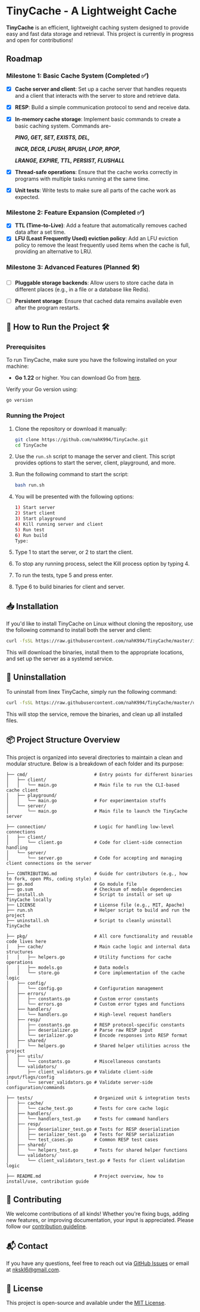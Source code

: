 # TinyCache - A Lightweight Cache

**TinyCache** is an efficient, lightweight caching system designed to provide easy and fast data storage and retrieval. This project is currently in progress and open for contributions!

## Roadmap

### Milestone 1: Basic Cache System (Completed ✅)
- [x] **Cache server and client**: Set up a cache server that handles requests and a client that interacts with the server to store and retrieve data.
- [x] **RESP**: Build a simple communication protocol to send and receive data.
- [x] **In-memory cache storage**: Implement basic commands to create a basic caching system. Commands are-

    ***PING, GET, SET, EXISTS, DEL,***
    
    ***INCR, DECR, LPUSH, RPUSH, LPOP, RPOP,***

    ***LRANGE, EXPIRE, TTL, PERSIST, FLUSHALL***
- [x] **Thread-safe operations**: Ensure that the cache works correctly in programs with multiple tasks running at the same time.
- [x] **Unit tests**: Write tests to make sure all parts of the cache work as expected.

### Milestone 2: Feature Expansion (Completed ✅)
- [x] **TTL (Time-to-Live)**: Add a feature that automatically removes cached data after a set time.
- [x] **LFU (Least Frequently Used) eviction policy**: Add an LFU eviction policy to remove the least frequently used items when the cache is full, providing an alternative to LRU.

### Milestone 3: Advanced Features (Planned 🛠️)
- [ ] **Pluggable storage backends**: Allow users to store cache data in different places (e.g., in a file or a database like Redis).
- [ ] **Persistent storage**: Ensure that cached data remains available even after the program restarts.


## 🚀 How to Run the Project 🛠️

### Prerequisites

To run TinyCache, make sure you have the following installed on your machine:

- **Go 1.22** or higher. You can download Go from [here](https://golang.org/dl/).

Verify your Go version using:
```bash
go version
```

### Running the Project

1. Clone the repository or download it manually:
    ```bash
    git clone https://github.com/nahK994/TinyCache.git
    cd TinyCache
    ```
2. Use the `run.sh` script to manage the server and client. This script provides options to start the server, client, playground, and more.
3. Run the following command to start the script:
    ```bash
    bash run.sh
    ```

4. You will be presented with the following options:
    ```bash
    1) Start server
    2) Start client
    3) Start playground
    4) Kill running server and client
    5) Run test
    6) Run build
    Type: 
    ```

5. Type 1 to start the server, or 2 to start the client.
6. To stop any running process, select the Kill process option by typing 4.
7. To run the tests, type 5 and press enter.
8. Type 6 to build binaries for client and server.


## 📥 Installation
If you'd like to install TinyCache on Linux without cloning the repository, use the following command to install both the server and client:
```bash
curl -fsSL https://raw.githubusercontent.com/nahK994/TinyCache/master/install.sh | bash
```
This will download the binaries, install them to the appropriate locations, and set up the server as a systemd service.


## 🧹 Uninstallation
To uninstall from linex TinyCache, simply run the following command:
```bash
curl -fsSL https://raw.githubusercontent.com/nahK994/TinyCache/master/uninstall.sh | bash
```
This will stop the service, remove the binaries, and clean up all installed files.


##  📦 Project Structure Overview

This project is organized into several directories to maintain a clean and modular structure. Below is a breakdown of each folder and its purpose:

```shell
├── cmd/                         # Entry points for different binaries
│   ├── client/
│   │   └── main.go              # Main file to run the CLI-based cache client
│   ├── playground/
│   │   └── main.go              # For experimentaion stuffs
│   └── server/
│       └── main.go              # Main file to launch the TinyCache server

├── connection/                  # Logic for handling low-level connections
│   ├── client/
│   │   └── client.go            # Code for client-side connection handling
│   └── server/
│       └── server.go            # Code for accepting and managing client connections on the server

├── CONTRIBUTING.md              # Guide for contributors (e.g., how to fork, open PRs, coding style)
├── go.mod                       # Go module file
├── go.sum                       # Checksum of module dependencies
├── install.sh                   # Script to install or set up TinyCache locally
├── LICENSE                      # License file (e.g., MIT, Apache)
├── run.sh                       # Helper script to build and run the project
├── uninstall.sh                 # Script to cleanly uninstall TinyCache

├── pkg/                         # All core functionality and reusable code lives here
│   ├── cache/                   # Main cache logic and internal data structures
│   │   ├── helpers.go           # Utility functions for cache operations
│   │   ├── models.go            # Data models
│   │   └── store.go             # Core implementation of the cache logic
│   ├── config/
│   │   └── config.go            # Configuration management
│   ├── errors/
│   │   ├── constants.go         # Custom error constants
│   │   └── errors.go            # Custom error types and functions
│   ├── handlers/
│   │   └── handlers.go          # High-level request handlers
│   ├── resp/
│   │   ├── constants.go         # RESP protocol-specific constants
│   │   ├── deserializer.go      # Parse raw RESP input
│   │   └── serializer.go        # Encode responses into RESP format
│   ├── shared/
│   │   └── helpers.go           # Shared helper utilities across the project
│   ├── utils/
│   │   └── constants.go         # Miscellaneous constants
│   └── validators/
│       ├── client_validators.go # Validate client-side input/flags/config
│       └── server_validators.go # Validate server-side configuration/commands

├── tests/                       # Organized unit & integration tests
│   ├── cache/
│   │   └── cache_test.go        # Tests for core cache logic
│   ├── handlers/
│   │   └── handlers_test.go     # Tests for command handlers
│   ├── resp/
│   │   ├── deserializer_test.go # Tests for RESP deserialization
│   │   ├── serializer_test.go   # Tests for RESP serialization
│   │   └── test_cases.go        # Common RESP test cases
│   ├── shared/
│   │   └── helpers_test.go      # Tests for shared helper functions
│   └── validators/
│       └── client_validators_test.go # Tests for client validation logic

├── README.md                    # Project overview, how to install/use, contribution guide
```

## 🤝 Contributing

We welcome contributions of all kinds! Whether you're fixing bugs, adding new features, or improving documentation, your input is appreciated. Please follow our [contribution guideline](./CONTRIBUTING.md).

## 📬 Contact

If you have any questions, feel free to reach out via [GitHub Issues](https://github.com/nahK994/TinyCache/issues) or email at nkskl6@gmail.com.



## 📝 License

This project is open-source and available under the [MIT License](./LICENSE).

